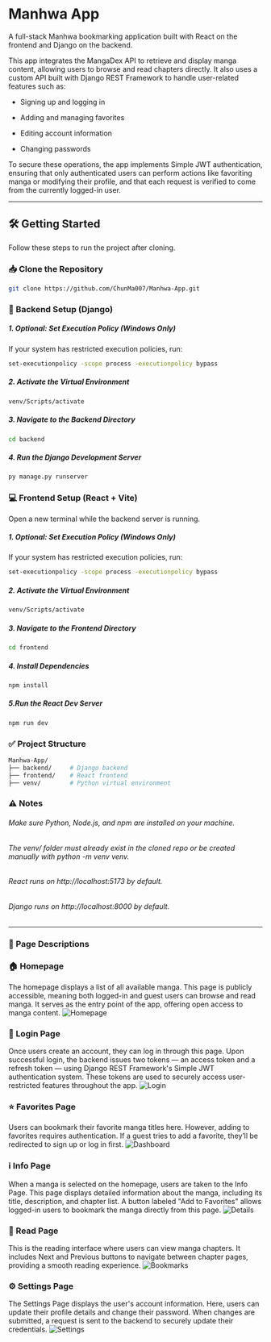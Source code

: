 # Manhwa App
A full-stack Manhwa bookmarking application built with React on the frontend and Django on the backend.

This app integrates the MangaDex API to retrieve and display manga content, allowing users to browse and read chapters directly. It also uses a custom API built with Django REST Framework to handle user-related features such as:

* Signing up and logging in

* Adding and managing favorites

* Editing account information

* Changing passwords

To secure these operations, the app implements Simple JWT authentication, ensuring that only authenticated users can perform actions like favoriting manga or modifying their profile, and that each request is verified to come from the currently logged-in user.



---

## 🛠️ Getting Started

Follow these steps to run the project after cloning.

### 📥 Clone the Repository
```bash
git clone https://github.com/ChunMa007/Manhwa-App.git
```



### 🔧 Backend Setup (Django)
##### 1. Optional: Set Execution Policy (Windows Only)
If your system has restricted execution policies, run:
```bash
set-executionpolicy -scope process -executionpolicy bypass
```

##### 2. Activate the Virtual Environment
```bash
venv/Scripts/activate
```

##### 3. Navigate to the Backend Directory
```bash
cd backend
```

##### 4. Run the Django Development Server
```bash
py manage.py runserver
```

### 💻 Frontend Setup (React + Vite)
Open a new terminal while the backend server is running.

##### 1. Optional: Set Execution Policy (Windows Only)
If your system has restricted execution policies, run:
```bash
set-executionpolicy -scope process -executionpolicy bypass
```

##### 2. Activate the Virtual Environment
```bash
venv/Scripts/activate
```

##### 3. Navigate to the Frontend Directory
```bash
cd frontend
```

##### 4. Install Dependencies
```bash
npm install
```

##### 5.Run the React Dev Server
```bash
npm run dev
```

### ✅ Project Structure
```bash
Manhwa-App/
├── backend/     # Django backend
├── frontend/    # React frontend
├── venv/        # Python virtual environment
```

### ⚠️ Notes
  ###### Make sure Python, Node.js, and npm are installed on your machine.
  ###### The venv/ folder must already exist in the cloned repo or be created manually with python -m venv venv.
  ###### React runs on http://localhost:5173 by default.
  ###### Django runs on http://localhost:8000 by default.

---

### 📄 Page Descriptions

### 🏠 Homepage
The homepage displays a list of all available manga. This page is publicly accessible, meaning both logged-in and guest users can browse and read manga. It serves as the entry point of the app, offering open access to manga content.
![Homepage](screenshots/Screenshot%202025-06-24%20005010.png)

### 🔐 Login Page
Once users create an account, they can log in through this page. Upon successful login, the backend issues two tokens — an access token and a refresh token — using Django REST Framework's Simple JWT authentication system. These tokens are used to securely access user-restricted features throughout the app.
![Login](screenshots/Screenshot%202025-06-24%20005240.png)

### ⭐ Favorites Page
Users can bookmark their favorite manga titles here. However, adding to favorites requires authentication. If a guest tries to add a favorite, they’ll be redirected to sign up or log in first.
![Dashboard](screenshots/Screenshot%202025-06-24%20005023.png)

### ℹ️ Info Page
When a manga is selected on the homepage, users are taken to the Info Page. This page displays detailed information about the manga, including its title, description, and chapter list. A button labeled "Add to Favorites" allows logged-in users to bookmark the manga directly from this page.
![Details](screenshots/Screenshot%202025-06-24%20005153.png)

### 📖 Read Page
This is the reading interface where users can view manga chapters. It includes Next and Previous buttons to navigate between chapter pages, providing a smooth reading experience.
![Bookmarks](screenshots/Screenshot%202025-06-24%20005208.png)

### ⚙️ Settings Page
The Settings Page displays the user's account information. Here, users can update their profile details and change their password. When changes are submitted, a request is sent to the backend to securely update their credentials.
![Settings](screenshots/Screenshot%202025-06-24%20005110.png)


